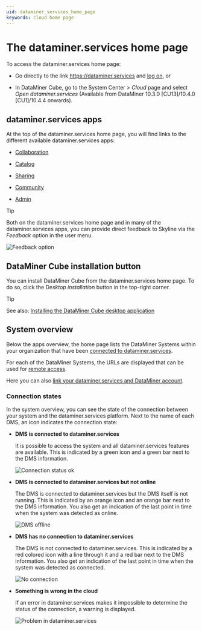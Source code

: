```yaml
---
uid: dataminer_services_home_page
keywords: cloud home page
---
```


# The dataminer.services home page

To access the dataminer.services home page:

- Go directly to the link <https://dataminer.services> and [log on](xref:Logging_on_to_dataminer_services), or

- In DataMiner Cube, go to the System Center > *Cloud* page and select *Open dataminer.services* (Available from DataMiner 10.3.0 [CU13]/10.4.0 [CU1]/10.4.4 onwards<!--RN 38715-->).

## dataminer.services apps

At the top of the dataminer.services home page, you will find links to the different available dataminer.services apps:

- [Collaboration](xref:About_the_Collaboration_app)

- [Catalog](xref:About_the_Catalog_app)

- [Sharing](xref:About_the_Sharing_app)

- [Community](xref:Community)

- [Admin](xref:About_the_Admin_app)

> [!TIP]
> Both on the dataminer.services home page and in many of the dataminer.services apps, you can provide direct feedback to Skyline via the *Feedback* option in the user menu.<!-- RN 41926 -->
>
> ![Feedback option](~/user-guide/images/Cloud_feedback.png)

## DataMiner Cube installation button

You can install DataMiner Cube from the dataminer.services home page. To do so, click the *Desktop installation* button in the top-right corner.

> [!TIP]
> See also: [Installing the DataMiner Cube desktop application](xref:Installing_the_DataMiner_Cube_desktop_application)

## System overview

Below the apps overview, the home page lists the DataMiner Systems within your organization that have been [connected to dataminer.services](xref:Connecting_your_DataMiner_System_to_the_cloud).

For each of the DataMiner Systems, the URLs are displayed that can be used for [remote access](xref:About_Remote_Access).

Here you can also [link your dataminer.services and DataMiner account](xref:Linking_your_DataMiner_and_dataminer_services_account).

### Connection states

In the system overview, you can see the state of the connection between your system and the dataminer.services platform. Next to the name of each DMS, an icon indicates the connection state:

- **DMS is connected to dataminer.services**

  It is possible to access the system and all dataminer.services features are available. This is indicated by a green icon and a green bar next to the DMS information.

  ![Connection status ok](~/user-guide/images/DMS_status_overview_ok.png)

- **DMS is connected to dataminer.services but not online**

  The DMS is connected to dataminer.services but the DMS itself is not running. This is indicated by an orange icon and an orange bar next to the DMS information. You also get an indication of the last point in time when the system was detected as online.

  ![DMS offline](~/user-guide/images/DMS_status_overview_dms_offline.png)

- **DMS has no connection to dataminer.services**

  The DMS is not connected to dataminer.services. This is indicated by a red colored icon with a line through it and a red bar next to the DMS information. You also get an indication of the last point in time when the system was detected as connected.

  ![No connection](~/user-guide/images/DMS_status_overview_no_connection.png)

- **Something is wrong in the cloud**

  If an error in dataminer.services makes it impossible to determine the status of the connection, a warning is displayed.

  ![Problem in dataminer.services](~/user-guide/images/DMS_status_overview_cloud_error.png)
